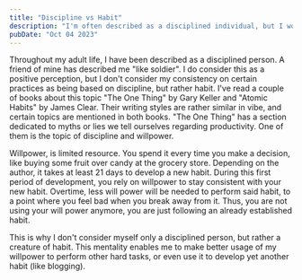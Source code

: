 ```yaml
---
title: "Discipline vs Habit"
description: "I'm often described as a disciplined individual, but I would describe myself in another way..."
pubDate: "Oct 04 2023"
---
```


Throughout my adult life, I have been described as a disciplined person. A friend of mine has described me "like soldier". I do consider this as a positive perception, but I don't consider my consistency on certain practices as being based on discipline, but rather habit. I've read a couple of books about this topic "The One Thing" by Gary Keller and "Atomic Habits" by James Clear. Their writing styles are rather similar in vibe, and certain topics are mentioned in both books. "The One Thing" has a section dedicated to myths or lies we tell ourselves regarding productivity. One of them is the topic of discipline and willpower.

Willpower, is limited resource. You spend it every time you make a decision, like buying some fruit over candy at the grocery store. Depending on the author, it takes at least 21 days to develop a new habit. During this first period of development, you rely on willpower to stay consistent with your new habit. Overtime, less will power will be needed to perform said habit, to a point where you feel bad when you break away from it. Thus, you are not using your will power anymore, you are just following an already established habit.

This is why I don't consider myself only a disciplined person, but rather a creature of habit. This mentality enables me to make better usage of my willpower to perform other hard tasks, or even use it to develop yet another habit (like blogging).
